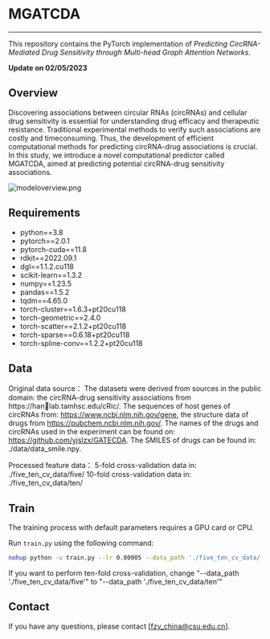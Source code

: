 
# MGATCDA

----
This repository contains the PyTorch implementation of *Predicting CircRNA-Mediated Drug Sensitivity through Multi-head Graph Attention Networks*. 

**Update on 02/05/2023** 

## Overview

Discovering associations between circular RNAs (circRNAs) and cellular drug sensitivity is essential for understanding drug efficacy and therapeutic resistance. 
Traditional experimental methods to verify such associations are costly and timeconsuming. Thus, the development of efficient computational methods for predicting circRNA-drug associations is crucial. 
In this study, we introduce a novel computational predictor called MGATCDA, aimed at predicting potential circRNA-drug sensitivity associations.

![modeloverview.png](img%modeloverview.png)

## Requirements
- python==3.8
- pytorch==2.0.1
- pytorch-cuda==11.8
- rdkit==2022.09.1
- dgl==1.1.2.cu118
- scikit-learn==1.3.2
- numpy==1.23.5
- pandas==1.5.2
- tqdm==4.65.0
- torch-cluster==1.6.3+pt20cu118
- torch-geometric==2.4.0
- torch-scatter==2.1.2+pt20cu118   
- torch-sparse==0.6.18+pt20cu118 
- torch-spline-conv==1.2.2+pt20cu118 

## Data
Original data source：
The datasets were derived from sources in the public domain: the circRNA-drug sensitivity associations from https://hanlab.tamhsc.edu/cRic/.
The sequences of host genes of circRNAs from: https://www.ncbi.nlm.nih.gov/gene, the structure data of drugs from https://pubchem.ncbi.nlm.nih.gov/. 
The names of the drugs and circRNAs used in the experiment can be found on: https://github.com/yjslzx/GATECDA.
The SMILES of drugs can be found in: ./data/data_smile.npy.

Processed feature data：
5-fold cross-validation data in: ./five_ten_cv_data/five/
10-fold cross-validation data in: ./five_ten_cv_data/ten/

## Train
The training process with default parameters requires a GPU card or CPU.

Run `train.py` using the following command:
```bash
nohup python -u train.py --lr 0.00005 --data_path './five_ten_cv_data/five' --model_dir "./trained_model" >> ./log.log 2>&1 &
```
If you want to perform ten-fold cross-validation, change "--data_path './five_ten_cv_data/five'" to "--data_path './five_ten_cv_data/ten'"

## Contact
If you have any questions, please contact [fzy_china@csu.edu.cn].
